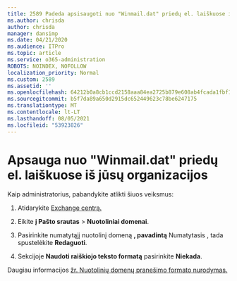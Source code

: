 ```yaml
---
title: 2589 Padeda apsisaugoti nuo "Winmail.dat" priedų el. laiškuose iš jūsų organizacijos
ms.author: chrisda
author: chrisda
manager: dansimp
ms.date: 04/21/2020
ms.audience: ITPro
ms.topic: article
ms.service: o365-administration
ROBOTS: NOINDEX, NOFOLLOW
localization_priority: Normal
ms.custom: 2589
ms.assetid: ''
ms.openlocfilehash: 64212b0a8cb1ccd2158aaa84ea2725b879e608ab4fcada1fbf1032e896be12c2
ms.sourcegitcommit: b5f7da89a650d2915dc652449623c78be6247175
ms.translationtype: MT
ms.contentlocale: lt-LT
ms.lasthandoff: 08/05/2021
ms.locfileid: "53923826"
---
```

# <a name="help-prevent-winmaildat-attachments-in-email-messages-from-your-organization"></a>Apsauga nuo "Winmail.dat" priedų el. laiškuose iš jūsų organizacijos

Kaip administratorius, pabandykite atlikti šiuos veiksmus:

1. Atidarykite [Exchange centrą.](https://outlook.office365.com/ecp/)

2. Eikite **į Pašto srautas**  >  **Nuotoliniai domenai**.

3. Pasirinkite numatytąjį nuotolinį domeną **, pavadintą** Numatytasis , tada spustelėkite **Redaguoti**.

4. Sekcijoje **Naudoti raiškiojo teksto formatą** pasirinkite **Niekada**.

Daugiau informacijos [žr. Nuotolinių domenų pranešimo formato nurodymas.](https://docs.microsoft.com/Exchange/mail-flow-best-practices/remote-domains/remote-domains#specifying-message-format)
